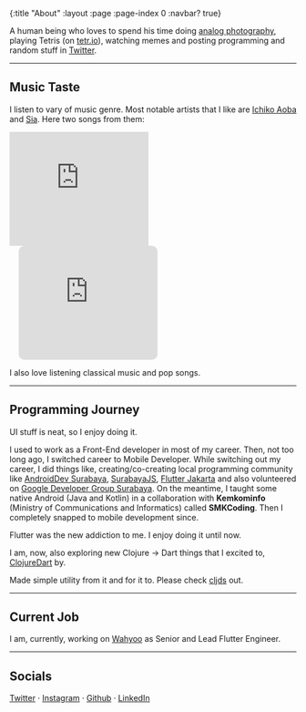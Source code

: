 {:title "About"
 :layout :page
 :page-index 0
 :navbar? true}

A human being who loves to spend his time doing [analog photography](/pages/gallery), playing Tetris (on [tetr.io](https://tetr.io)), watching memes and posting programming and random stuff in [Twitter](https://twitter.com/ampersanda).

--- 

## Music Taste

I listen to vary of music genre. Most notable artists that I like are [Ichiko Aoba](https://www.youtube.com/@ichikoaoba-hermine) and [Sia](https://www.youtube.com/channel/UCN9HPn2fq-NL8M5_kp4RWZQ). Here two songs from them:

<iframe allow="autoplay *; encrypted-media *;" frameborder="0" height="200" style="width:calc(50% - .5rem);overflow:hidden;background:transparent;" sandbox="allow-forms allow-popups allow-same-origin allow-scripts allow-storage-access-by-user-activation allow-top-navigation-by-user-activation" src="https://embed.music.apple.com/id/album/dressed-in-black/882945378?i=882945397"></iframe>
<iframe allow="autoplay *; encrypted-media *; fullscreen *; clipboard-write" frameborder="0" height="200" style="margin-left: 1rem;width:calc(50% - .5rem);overflow:hidden;border-radius:10px;" sandbox="allow-forms allow-popups allow-same-origin allow-scripts allow-storage-access-by-user-activation allow-top-navigation-by-user-activation" src="https://embed.music.apple.com/id/album/kikai-jikake-no-uchu-gift-live-ver/1505710246?i=1505710886"></iframe>

I also love listening classical music and pop songs. 

--- 

## Programming Journey
UI stuff is neat, so I enjoy doing it. 

I used to work as a Front-End developer in most of my career. Then, not too long ago, I switched career to Mobile Developer.
While switching out my career, I did things like, creating/co-creating local programming community like [AndroidDev Surabaya](https://www.instagram.com/androiddevsurabaya/), [SurabayaJS](https://surabayajs.org/), [Flutter Jakarta]() and also volunteered on [Google Developer Group Surabaya](https://www.meetup.com/flutter-jakarta/). On the meantime, I taught some native Android (Java and Kotlin) in a collaboration with __Kemkominfo__ (Ministry of Communications and Informatics) called **SMKCoding**. Then I completely snapped to mobile development since.

Flutter was the new addiction to me. I enjoy doing it until now.

I am, now, also exploring new Clojure → Dart things that I excited to, [ClojureDart](https://github.com/Tensegritics/ClojureDart) by.

Made simple utility from it and for it to. Please check [cljds](https://pub.dev/packages/cljds) out.

---

## Current Job

I am, currently, working on [Wahyoo](http://wahyoo.com/) as Senior and Lead Flutter Engineer.

---

## Socials

[Twitter](https://twitter.com/ampersanda) · [Instagram](https://instagram.com/ampersanda.h) · [Github](https://github.com/ampersanda) · [LinkedIn](https://www.linkedin.com/in/ampersanda/)
